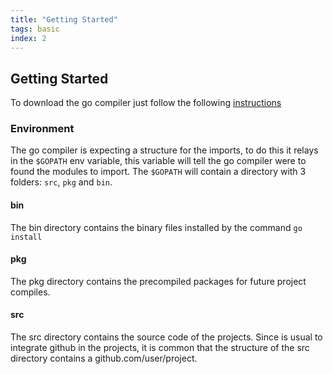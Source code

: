 ```yaml
---
title: "Getting Started"
tags: basic
index: 2
---
```


## Getting Started

To download the go compiler just follow the following [instructions](https://golang.org/doc/)

### Environment

The go compiler is expecting a structure for the imports, to do this it relays in the `$GOPATH` env variable, this variable will tell the go compiler were to found the modules to import.
The `$GOPATH` will contain a directory with 3 folders: `src`, `pkg` and `bin`.

#### bin

The bin directory contains the binary files installed by the command
`go install`

#### pkg

The pkg directory contains the precompiled packages for future project compiles.

#### src

The src directory contains the source code of the projects. Since is usual to integrate github  in the projects, it is common that the structure of the src directory contains a github.com/user/project.

